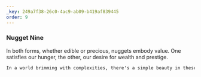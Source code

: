 ```yaml
---
_key: 249a7f38-26c0-4ac9-ab09-b419af839445
order: 9
---
```


### Nugget Nine

In both forms, whether edible or precious, nuggets embody value. One satisfies our hunger, the other, our desire for wealth and prestige.

```txt
In a world brimming with complexities, there's a simple beauty in these small, potent treasures.
```
